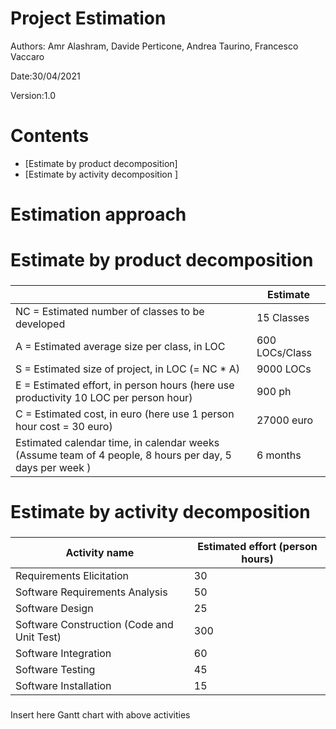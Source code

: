 # Project Estimation  
Authors: Amr Alashram, Davide Perticone, Andrea Taurino, Francesco Vaccaro

Date:30/04/2021

Version:1.0

# Contents
- [Estimate by product decomposition]
- [Estimate by activity decomposition ]
# Estimation approach

# Estimate by product decomposition
### 
|             | Estimate                        |             
| ----------- | ------------------------------- |  
| NC =  Estimated number of classes to be developed   |          15 Classes             |             
|  A = Estimated average size per class, in LOC       |          600  LOCs/Class                | 
| S = Estimated size of project, in LOC (= NC * A) | 9000 LOCs    |          
| E = Estimated effort, in person hours (here use productivity 10 LOC per person hour)  |        900 ph                             |   
| C = Estimated cost, in euro (here use 1 person hour cost = 30 euro) | 27000 euro| 
| Estimated calendar time, in calendar weeks (Assume team of 4 people, 8 hours per day, 5 days per week ) |        6 months            |               
# Estimate by activity decomposition
### 
|         Activity name    | Estimated effort (person hours)   |             
| ----------- | ------------------------------- | 
| Requirements Elicitation| 30|
| Software Requirements Analysis| 50|
| Software Design| 25|
| Software Construction (Code and Unit Test)| 300|
| Software Integration| 60|
| Software Testing| 45|
|  Software Installation| 15|


###
Insert here Gantt chart with above activities
